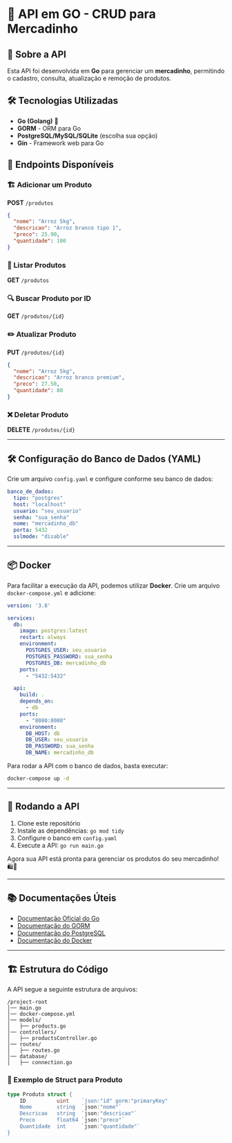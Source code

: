 
# 🛒 API em GO - CRUD para Mercadinho

## 📌 Sobre a API
Esta API foi desenvolvida em **Go** para gerenciar um **mercadinho**, permitindo o cadastro, consulta, atualização e remoção de produtos. 

## 🛠️ Tecnologias Utilizadas
- **Go (Golang)** 🐹
- **GORM** - ORM para Go
- **PostgreSQL/MySQL/SQLite** (escolha sua opção)
- **Gin** - Framework web para Go

## 🔧 Endpoints Disponíveis

### 🏗️ Adicionar um Produto
**POST** `/produtos`
```json
{
  "nome": "Arroz 5kg",
  "descricao": "Arroz branco tipo 1",
  "preco": 25.90,
  "quantidade": 100
}
```

### 📖 Listar Produtos
**GET** `/produtos`

### 🔍 Buscar Produto por ID
**GET** `/produtos/{id}`

### ✏️ Atualizar Produto
**PUT** `/produtos/{id}`
```json
{
  "nome": "Arroz 5kg",
  "descricao": "Arroz branco premium",
  "preco": 27.50,
  "quantidade": 80
}
```

### ❌ Deletar Produto
**DELETE** `/produtos/{id}`

---

## 🛠 Configuração do Banco de Dados (YAML)
Crie um arquivo `config.yaml` e configure conforme seu banco de dados:

```yaml
banco_de_dados:
  tipo: "postgres"
  host: "localhost"
  usuario: "seu_usuario"
  senha: "sua_senha"
  nome: "mercadinho_db"
  porta: 5432
  sslmode: "disable"
```

---

## 📦 Docker
Para facilitar a execução da API, podemos utilizar **Docker**. 
Crie um arquivo `docker-compose.yml` e adicione:

```yaml
version: '3.8'

services:
  db:
    image: postgres:latest
    restart: always
    environment:
      POSTGRES_USER: seu_usuario
      POSTGRES_PASSWORD: sua_senha
      POSTGRES_DB: mercadinho_db
    ports:
      - "5432:5432"

  api:
    build: .
    depends_on:
      - db
    ports:
      - "8080:8080"
    environment:
      DB_HOST: db
      DB_USER: seu_usuario
      DB_PASSWORD: sua_senha
      DB_NAME: mercadinho_db
```

Para rodar a API com o banco de dados, basta executar:
```sh
docker-compose up -d
```

---

## 🚀 Rodando a API
1. Clone este repositório
2. Instale as dependências: `go mod tidy`
3. Configure o banco em `config.yaml`
4. Execute a API: `go run main.go`

Agora sua API está pronta para gerenciar os produtos do seu mercadinho! 🛍️🥦

---

## 📚 Documentações Úteis
- [Documentação Oficial do Go](https://golang.org/doc/)
- [Documentação do GORM](https://gorm.io/docs/)
- [Documentação do PostgreSQL](https://www.postgresql.org/docs/)
- [Documentação do Docker](https://docs.docker.com/)

---

## 🏗 Estrutura do Código
A API segue a seguinte estrutura de arquivos:
```
/project-root
│── main.go
│── docker-compose.yml
│── models/
│   ├── products.go
│── controllers/
│   ├── productsController.go
│── routes/
│   ├── routes.go
│── database/
│   ├── connection.go
```

### 📌 Exemplo de Struct para Produto
```go
type Produto struct {
    ID          uint    `json:"id" gorm:"primaryKey"
    Nome        string  `json:"nome"`
    Descricao   string  `json:"descricao"`
    Preco       float64 `json:"preco"`
    Quantidade  int     `json:"quantidade"`
}
```

